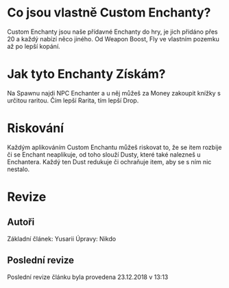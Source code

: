<!-- TITLE: Custom Enchantments -->
<!-- SUBTITLE: Co jsou a jak fungují Custom Enchanty -->

# Co jsou vlastně Custom Enchanty?
Custom Enchanty jsou naše přídavné Enchanty do hry, je jich přidáno přes 20 a každý nabízí něco jiného. Od Weapon Boost, Fly ve vlastním pozemku až po lepší kopání.

# Jak tyto Enchanty Získám?
Na Spawnu najdi NPC Enchanter a u něj můžeš za Money zakoupit knížky s určitou raritou. Čím lepší Rarita, tím lepší Drop.

# Riskování
Každým aplikováním Custom Enchantu můžeš riskovat to, že se item rozbije či se Enchant neaplikuje, od toho slouží Dusty, které také nalezneš u Enchantera. Každý ten Dust redukuje či ochraňuje item, aby se s ním nic nestalo.

# Revize
## Autoři
Základní článek: Yusarii
Úpravy: Nikdo

## Poslední revize
Poslední revize článku byla provedena 23.12.2018 v 13:13